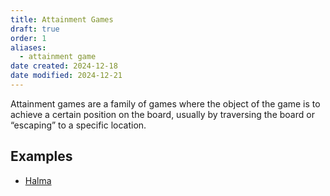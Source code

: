```yaml
---
title: Attainment Games
draft: true
order: 1
aliases:
  - attainment game
date created: 2024-12-18
date modified: 2024-12-21
---
```

Attainment games are a family of games where the object of the game is to achieve a certain position on the board, usually by traversing the board or “escaping” to a specific location.

## Examples

- [Halma](games/halma/halma.md)

